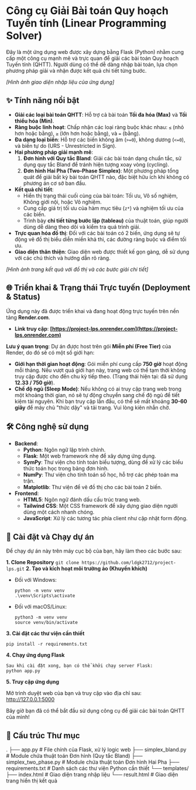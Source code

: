 # Công cụ Giải Bài toán Quy hoạch Tuyến tính (Linear Programming Solver)

Đây là một ứng dụng web được xây dựng bằng Flask (Python) nhằm cung cấp một công cụ mạnh mẽ và trực quan để giải các bài toán Quy hoạch Tuyến tính (QHTT). Người dùng có thể dễ dàng nhập bài toán, lựa chọn phương pháp giải và nhận được kết quả chi tiết từng bước.

*\[Hình ảnh giao diện nhập liệu của ứng dụng\]*

## ✨ Tính năng nổi bật

* **Giải các loại bài toán QHTT**: Hỗ trợ cả bài toán **Tối đa hóa (Max)** và **Tối thiểu hóa (Min)**.
* **Ràng buộc linh hoạt**: Chấp nhận các loại ràng buộc khác nhau: `≤` (nhỏ hơn hoặc bằng), `≥` (lớn hơn hoặc bằng), và `=` (bằng).
* **Đa dạng loại biến**: Hỗ trợ các biến không âm (`>=0`), không dương (`<=0`), và biến tự do (URS - Unrestricted in Sign).
* **Hai phương pháp giải mạnh mẽ**:
    1.  **Đơn hình với Quy tắc Bland**: Giải các bài toán dạng chuẩn tắc, sử dụng quy tắc Bland để tránh hiện tượng xoay vòng (cycling).
    2.  **Đơn hình Hai Pha (Two-Phase Simplex)**: Một phương pháp tổng quát để giải bất kỳ bài toán QHTT nào, đặc biệt hữu ích khi không có phương án cơ sở ban đầu.
* **Kết quả chi tiết**:
    * Hiển thị trạng thái cuối cùng của bài toán: Tối ưu, Vô số nghiệm, Không giới nội, hoặc Vô nghiệm.
    * Cung cấp giá trị tối ưu của hàm mục tiêu (`z*`) và nghiệm tối ưu của các biến.
    * Trình bày **chi tiết từng bước lặp (tableau)** của thuật toán, giúp người dùng dễ dàng theo dõi và kiểm tra quá trình giải.
* **Trực quan hóa đồ thị**: Đối với các bài toán có 2 biến, ứng dụng sẽ tự động vẽ đồ thị biểu diễn miền khả thi, các đường ràng buộc và điểm tối ưu.
* **Giao diện thân thiện**: Giao diện web được thiết kế gọn gàng, dễ sử dụng với các chú thích và hướng dẫn rõ ràng.

*\[Hình ảnh trang kết quả với đồ thị và các bước giải chi tiết\]*

## 🌐 Triển khai & Trạng thái Trực tuyến (Deployment & Status)

Ứng dụng này đã được triển khai và đang hoạt động trực tuyến trên nền tảng **Render.com**.

* **Link truy cập**: **[https://project-lps.onrender.com](https://project-lps.onrender.com)**

**Lưu ý quan trọng**:
Dự án được host trên gói **Miễn phí (Free Tier)** của Render, do đó sẽ có một số giới hạn:
* **Giới hạn thời gian hoạt động**: Gói miễn phí cung cấp **750 giờ** hoạt động mỗi tháng. Nếu vượt quá giới hạn này, trang web có thể tạm thời không truy cập được cho đến chu kỳ tiếp theo. (Trạng thái hiện tại: đã sử dụng **12.33 / 750 giờ**).
* **Chế độ ngủ (Sleep Mode)**: Nếu không có ai truy cập trang web trong một khoảng thời gian, nó sẽ tự động chuyển sang chế độ ngủ để tiết kiệm tài nguyên. Khi bạn truy cập lần đầu, có thể sẽ mất khoảng **30-60 giây** để máy chủ "thức dậy" và tải trang. Vui lòng kiên nhẫn chờ.

## 🛠️ Công nghệ sử dụng

* **Backend**:
    * **Python**: Ngôn ngữ lập trình chính.
    * **Flask**: Một web framework nhẹ để xây dựng ứng dụng.
    * **SymPy**: Thư viện cho tính toán biểu tượng, dùng để xử lý các biểu thức toán học trong bảng đơn hình.
    * **NumPy**: Thư viện cho tính toán số học, hỗ trợ các phép toán ma trận.
    * **Matplotlib**: Thư viện để vẽ đồ thị cho các bài toán 2 biến.
* **Frontend**:
    * **HTML5**: Ngôn ngữ đánh dấu cấu trúc trang web.
    * **Tailwind CSS**: Một CSS framework để xây dựng giao diện người dùng một cách nhanh chóng.
    * **JavaScript**: Xử lý các tương tác phía client như cập nhật form động.

## 🚀 Cài đặt và Chạy dự án

Để chạy dự án này trên máy cục bộ của bạn, hãy làm theo các bước sau:

**1. Clone Repository**
    ```
    git clone https://github.com/ldgk2712/project-lps.git
    ```
**2. Tạo và kích hoạt môi trường ảo (Khuyến khích)**

* Đối với Windows:
    ```
    python -m venv venv
    .\venv\Scripts\activate
    ```
* Đối với macOS/Linux:
    ```
    python3 -m venv venv
    source venv/bin/activate
    ```

**3. Cài đặt các thư viện cần thiết**
 ```
pip install -r requirements.txt
 ```

**4. Chạy ứng dụng Flask**
 ```
Sau khi cài đặt xong, bạn có thể khởi chạy server Flask:
python app.py
 ```

**5. Truy cập ứng dụng**

Mở trình duyệt web của bạn và truy cập vào địa chỉ sau:
<http://127.0.0.1:5000>

Bây giờ bạn đã có thể bắt đầu sử dụng công cụ để giải các bài toán QHTT của mình!

## 📂 Cấu trúc Thư mục
.
├── app.py                     # File chính của Flask, xử lý logic web
├── simplex_bland.py           # Module chứa thuật toán Đơn hình (Quy tắc Bland)
├── simplex_two_phase.py       # Module chứa thuật toán Đơn hình Hai Pha
├── requirements.txt           # Danh sách các thư viện Python cần thiết
└── templates/
    ├── index.html             # Giao diện trang nhập liệu
    └── result.html            # Giao diện trang hiển thị kết quả
